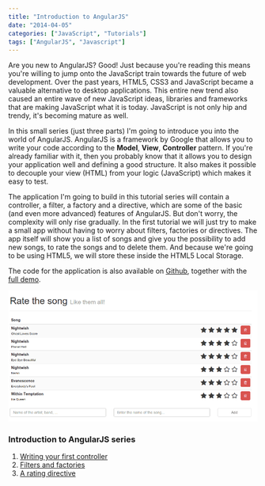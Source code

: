 ```yaml
---
title: "Introduction to AngularJS"
date: "2014-04-05"
categories: ["JavaScript", "Tutorials"]
tags: ["AngularJS", "Javascript"]
---
```


Are you new to AngularJS? Good! Just because you're reading this means you're willing to jump onto the JavaScript train towards the future of web development. Over the past years, HTML5, CSS3 and JavaScript became a valuable alternative to desktop applications. This entire new trend also caused an entire wave of new JavaScript ideas, libraries and frameworks that are making JavaScript what it is today. JavaScript is not only hip and trendy, it's becoming mature as well.

In this small series (just three parts) I'm going to introduce you into the world of AngularJS. AngularJS is a framework by Google that allows you to write your code according to the **Model**, **View**, **Controller** pattern. If you're already familiar with it, then you probably know that it allows you to design your application well and defining a good structure. It also makes it possible to decouple your view (HTML) from your logic (JavaScript) which makes it easy to test.

The application I'm going to build in this tutorial series will contain a controller, a filter, a factory and a directive, which are some of the basic (and even more advanced) features of AngularJS. But don't worry, the complexity will only rise gradually. In the first tutorial we will just try to make a small app without having to worry about filters, factories or directives. The app itself will show you a list of songs and give you the possibility to add new songs, to rate the songs and to delete them. And because we're going to be using HTML5, we will store these inside the HTML5 Local Storage.

The code for the application is also available on [Github](https://github.com/song-rate-mvc/angular-song-rate/tree/0.0.2), together with the [full demo](http://song-rate-mvc.github.io/angular-song-rate).

![app-final](images/app-final.png)

### Introduction to AngularJS series

1. [Writing your first controller](/introduction-angularjs-controller/ "An introduction to AngularJS: Writing your first controller")
2. [Filters and factories](/introduction-angularjs-filter-factory)
3. [A rating directive](/introduction-angularjs-directives)
